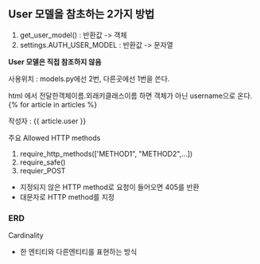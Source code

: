 ## User 모델을 참초하는 2가지 방법

1. get_user_model() : 반환값 -> 객체
2. settings.AUTH_USER_MODEL : 반환값 -> 문자열

**User 모델은 직접 참조하지 않음**

사용위치 : models.py에선 2번, 다른곳에선 1번을 쓴다.

html 에서 전달한객체이름.외래키클래스이름 하면 객체가 아닌 username으로 온다.
{% for article in articles %}
    <p>작성자 : {{ article.user }}</p>


주요 Allowed HTTP methods

1. require_http_methods(['METHOD1", "METHOD2",...])
2. require_safe()
3. requier_POST

- 지정되지 않은 HTTP method로 요청이 들어오면 405를 반환
- 대문자로 HTTP method를 지정

### ERD

Cardinality

- 한 엔티티와 다른엔티티를 표현하는 방식

